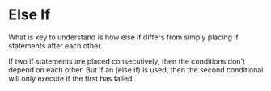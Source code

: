 # Else If

What is key to understand is how else if differs from simply placing if statements after each other. 

If two if statements are placed consecutively, then the conditions don't depend on each other. But if an (else if) is used, then the second conditional will only execute if the first has failed.